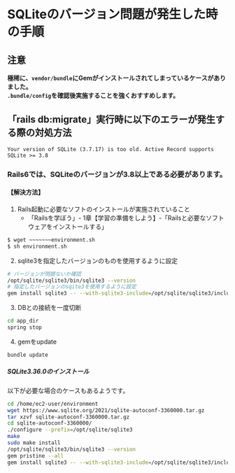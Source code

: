 # SQLiteのバージョン問題が発生した時の手順

## 注意
**極稀に、`vendor/bundle`にGemがインストールされてしまっているケースがありました。  
`.bundle/config`を確認後実施することを強くおすすめします。**

## 「rails db:migrate」実行時に以下のエラーが発生する際の対処方法  
`Your version of SQLite (3.7.17) is too old. Active Record supports SQLite >= 3.8`

### Rails6では、SQLiteのバージョンが3.8以上である必要があります。

#### 【解決方法】

1. Rails起動に必要なソフトのインストールが実施されていること
   * 「Railsを学ぼう」- 1章【学習の準備をしよう】-「Railsと必要なソフトウェアをインストールする」
```bash
$ wget ~~~~~~~environment.sh 
$ sh environment.sh
```

2. sqlite3を指定したバージョンのものを使用するように設定
```bash
# バージョンが問題ないか確認
/opt/sqlite/sqlite3/bin/sqlite3 --version
# 指定したバージョンのsqite3を使用するように設定
gem install sqlite3 -- --with-sqlite3-include=/opt/sqlite/sqlite3/include --with-sqlite3-lib=/opt/sqlite/sqlite3/lib 
```

3. DBとの接続を一度切断
```bash
cd app_dir
spring stop
```

4. gemをupdate
```bash
bundle update
```

##### SQLite3.36.0のインストール
以下が必要な場合のケースもあるようです。
```bash
cd /home/ec2-user/environment
wget https://www.sqlite.org/2021/sqlite-autoconf-3360000.tar.gz
tar xzvf sqlite-autoconf-3360000.tar.gz
cd sqlite-autoconf-3360000/
./configure --prefix=/opt/sqlite/sqlite3
make
sudo make install
/opt/sqlite/sqlite3/bin/sqlite3 --version
gem pristine --all
gem install sqlite3 -- --with-sqlite3-include=/opt/sqlite/sqlite3/include --with-sqlite3-lib=/opt/sqlite/sqlite3/lib
```